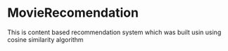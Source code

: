 # MovieRecomendation
This is content based recommendation system which was built usin using cosine similarity algorithm
